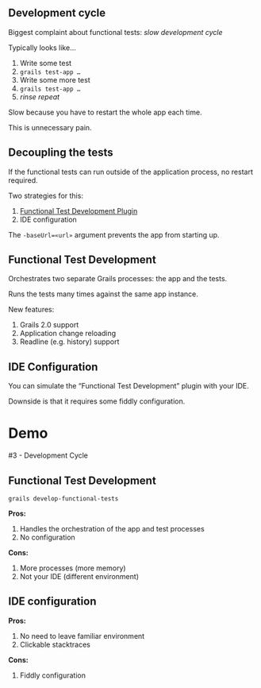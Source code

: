 ## Development cycle

Biggest complaint about functional tests: *slow development cycle*

Typically looks like…

1. Write some test
2. `grails test-app …`
3. Write some more test
4. `grails test-app …`
5. *rinse repeat*

Slow because you have to restart the whole app each time.

This is unnecessary pain.

## Decoupling the tests

If the functional tests can run outside of the application process, no restart required.

Two strategies for this:

1. [Functional Test Development Plugin](http://grails.org/plugin/functional-test-development)
2. IDE configuration

The `-baseUrl=«url»` argument prevents the app from starting up.

## Functional Test Development

Orchestrates two separate Grails processes: the app and the tests.

Runs the tests many times against the same app instance.

New features:

1. Grails 2.0 support
2. Application change reloading
3. Readline (e.g. history) support

## IDE Configuration

You can simulate the “Functional Test Development” plugin with your IDE.

Downside is that it requires some fiddly configuration.

# Demo

\#3 - Development Cycle

## Functional Test Development

    grails develop-functional-tests

**Pros:**

1. Handles the orchestration of the app and test processes
2. No configuration

**Cons:**

1. More processes (more memory)
2. Not your IDE (different environment)

## IDE configuration

**Pros:**

1. No need to leave familiar environment
2. Clickable stacktraces

**Cons:**

1. Fiddly configuration
